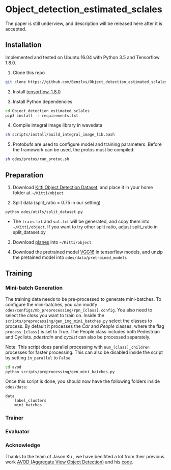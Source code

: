 # Object_detection_estimated_sclales

The paper is still underview, and description will be released here after it is accepted.

## Installation
Implemented and tested on Ubuntu 16.04 with Python 3.5 and Tensorflow 1.8.0.

1. Clone this repo
```bash
git clone https://github.com/Benzlxs/Object_detection_estimated_sclales --recurse-submodules
```
2. Install [tensorflow-1.8.0](https://www.tensorflow.org/install/)

3. Install Python dependencies
```bash
cd Object_detection_estimated_sclales
pip3 install -r requirements.txt
```

4. Compile integral image library in wavedata
```bash
sh scripts/install/build_integral_image_lib.bash
```

5. Protobufs are used to configure model and training parameters. Before the framework can be used, the protos must be compiled:
```bash
sh odes/protos/run_protoc.sh
```


## Preparation
1. Download [Kitti Object Detection Dataset](http://www.cvlibs.net/datasets/kitti/eval_object.php?obj_benchmark=3d), and place it in your home folder at `~/Kitti/object`

2. Split data (split_ratio = 0.75 in our setting)
```
python odes/utils/split_dataset.py
```
- The `train.txt` and `val.txt` will be generated, and copy them into `~/Kitti/object`. If you want to try other split ratio, adjust split_ratio in split_dataset.py

3. Download [planes](https://drive.google.com/drive/folders/1c5z3NqoLw78NvGWoF_3MBnIsyRI41xSP?usp=sharing) into `~/Kitti/object`

4. Download the pretrained model [VGG16](http://download.tensorflow.org/models/vgg_16_2016_08_28.tar.gz) in tensorflow models, and unzip the pretained model into `odes/data/pretrained_models`

## Training
### Mini-batch Generation
The training data needs to be pre-processed to generate mini-batches. To configure the mini-batches, you can modify `odes/configs/mb_preprocessing/rpn_[class].config`. You also need to select the *class* you want to train on. Inside the `scripts/preprocessing/gen_img_mini_batches.py` select the classes to process. By default it processes the *Car* and *People* classes, where the flag `process_[class]` is set to True. The People class includes both Pedestrian and Cyclists. *pdestrain* and *cyclist* can also be processed separately.

Note: This script does parallel processing with `num_[class]_children` processes for faster processing. This can also be disabled inside the script by setting `in_parallel` to `False`.

```bash
cd avod
python scripts/preprocessing/gen_mini_batches.py
```

Once this script is done, you should now have the following folders inside `odes/data`:
```
data
    label_clusters
    mini_batches
```
### Trainer

### Evaluator

### Acknowledge
Thanks to the team of Jason Ku , we have benifited a lot from their previous work [AVOD (Aggregate View Object Detection)](https://arxiv.org/abs/1712.02294) and his [code](https://github.com/kujason/avod).
